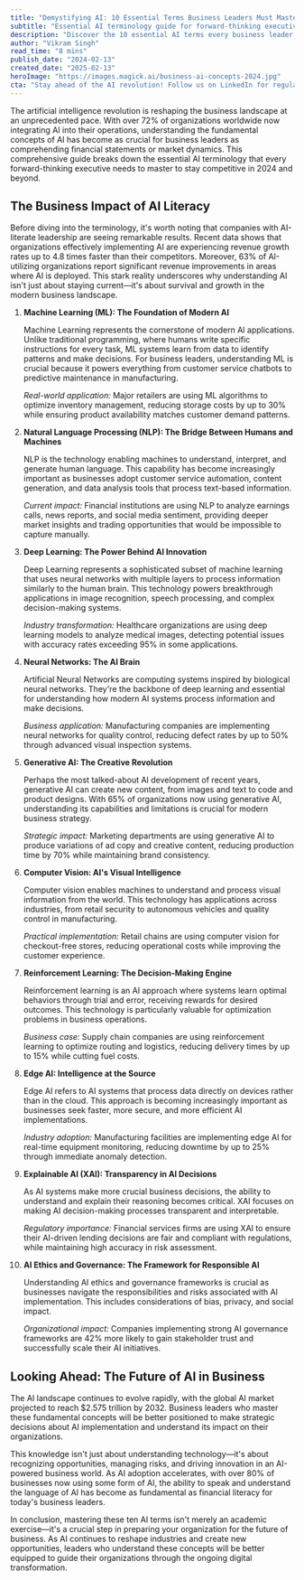 ```yaml
---
title: "Demystifying AI: 10 Essential Terms Business Leaders Must Master in 2024"
subtitle: "Essential AI terminology guide for forward-thinking executives in 2024"
description: "Discover the 10 essential AI terms every business leader needs to understand in 2024. From Machine Learning to AI Ethics, this comprehensive guide breaks down complex concepts into actionable insights for executives navigating the AI revolution. Learn how AI-literate leadership drives up to 4.8x faster revenue growth and why understanding these terms is crucial for business success."
author: "Vikram Singh"
read_time: "8 mins"
publish_date: "2024-02-13"
created_date: "2025-02-13"
heroImage: "https://images.magick.ai/business-ai-concepts-2024.jpg"
cta: "Stay ahead of the AI revolution! Follow us on LinkedIn for regular updates on AI trends, leadership insights, and technological innovations that are reshaping the business landscape."
---
```


The artificial intelligence revolution is reshaping the business landscape at an unprecedented pace. With over 72% of organizations worldwide now integrating AI into their operations, understanding the fundamental concepts of AI has become as crucial for business leaders as comprehending financial statements or market dynamics. This comprehensive guide breaks down the essential AI terminology that every forward-thinking executive needs to master to stay competitive in 2024 and beyond.

## The Business Impact of AI Literacy

Before diving into the terminology, it's worth noting that companies with AI-literate leadership are seeing remarkable results. Recent data shows that organizations effectively implementing AI are experiencing revenue growth rates up to 4.8 times faster than their competitors. Moreover, 63% of AI-utilizing organizations report significant revenue improvements in areas where AI is deployed. This stark reality underscores why understanding AI isn't just about staying current—it's about survival and growth in the modern business landscape.

1. **Machine Learning (ML): The Foundation of Modern AI**

   Machine Learning represents the cornerstone of modern AI applications. Unlike traditional programming, where humans write specific instructions for every task, ML systems learn from data to identify patterns and make decisions. For business leaders, understanding ML is crucial because it powers everything from customer service chatbots to predictive maintenance in manufacturing.

   *Real-world application:* Major retailers are using ML algorithms to optimize inventory management, reducing storage costs by up to 30% while ensuring product availability matches customer demand patterns.

2. **Natural Language Processing (NLP): The Bridge Between Humans and Machines**

   NLP is the technology enabling machines to understand, interpret, and generate human language. This capability has become increasingly important as businesses adopt customer service automation, content generation, and data analysis tools that process text-based information.

   *Current impact:* Financial institutions are using NLP to analyze earnings calls, news reports, and social media sentiment, providing deeper market insights and trading opportunities that would be impossible to capture manually.

3. **Deep Learning: The Power Behind AI Innovation**

   Deep Learning represents a sophisticated subset of machine learning that uses neural networks with multiple layers to process information similarly to the human brain. This technology powers breakthrough applications in image recognition, speech processing, and complex decision-making systems.

   *Industry transformation:* Healthcare organizations are using deep learning models to analyze medical images, detecting potential issues with accuracy rates exceeding 95% in some applications.

4. **Neural Networks: The AI Brain**

   Artificial Neural Networks are computing systems inspired by biological neural networks. They're the backbone of deep learning and essential for understanding how modern AI systems process information and make decisions.

   *Business application:* Manufacturing companies are implementing neural networks for quality control, reducing defect rates by up to 50% through advanced visual inspection systems.

5. **Generative AI: The Creative Revolution**

   Perhaps the most talked-about AI development of recent years, generative AI can create new content, from images and text to code and product designs. With 65% of organizations now using generative AI, understanding its capabilities and limitations is crucial for modern business strategy.

   *Strategic impact:* Marketing departments are using generative AI to produce variations of ad copy and creative content, reducing production time by 70% while maintaining brand consistency.

6. **Computer Vision: AI's Visual Intelligence**

   Computer vision enables machines to understand and process visual information from the world. This technology has applications across industries, from retail security to autonomous vehicles and quality control in manufacturing.

   *Practical implementation:* Retail chains are using computer vision for checkout-free stores, reducing operational costs while improving the customer experience.

7. **Reinforcement Learning: The Decision-Making Engine**

   Reinforcement learning is an AI approach where systems learn optimal behaviors through trial and error, receiving rewards for desired outcomes. This technology is particularly valuable for optimization problems in business operations.

   *Business case:* Supply chain companies are using reinforcement learning to optimize routing and logistics, reducing delivery times by up to 15% while cutting fuel costs.

8. **Edge AI: Intelligence at the Source**

   Edge AI refers to AI systems that process data directly on devices rather than in the cloud. This approach is becoming increasingly important as businesses seek faster, more secure, and more efficient AI implementations.

   *Industry adoption:* Manufacturing facilities are implementing edge AI for real-time equipment monitoring, reducing downtime by up to 25% through immediate anomaly detection.

9. **Explainable AI (XAI): Transparency in AI Decisions**

   As AI systems make more crucial business decisions, the ability to understand and explain their reasoning becomes critical. XAI focuses on making AI decision-making processes transparent and interpretable.

   *Regulatory importance:* Financial services firms are using XAI to ensure their AI-driven lending decisions are fair and compliant with regulations, while maintaining high accuracy in risk assessment.

10. **AI Ethics and Governance: The Framework for Responsible AI**

    Understanding AI ethics and governance frameworks is crucial as businesses navigate the responsibilities and risks associated with AI implementation. This includes considerations of bias, privacy, and social impact.

    *Organizational impact:* Companies implementing strong AI governance frameworks are 42% more likely to gain stakeholder trust and successfully scale their AI initiatives.

## Looking Ahead: The Future of AI in Business

The AI landscape continues to evolve rapidly, with the global AI market projected to reach $2.575 trillion by 2032. Business leaders who master these fundamental concepts will be better positioned to make strategic decisions about AI implementation and understand its impact on their organizations.

This knowledge isn't just about understanding technology—it's about recognizing opportunities, managing risks, and driving innovation in an AI-powered business world. As AI adoption accelerates, with over 80% of businesses now using some form of AI, the ability to speak and understand the language of AI has become as fundamental as financial literacy for today's business leaders.

In conclusion, mastering these ten AI terms isn't merely an academic exercise—it's a crucial step in preparing your organization for the future of business. As AI continues to reshape industries and create new opportunities, leaders who understand these concepts will be better equipped to guide their organizations through the ongoing digital transformation.